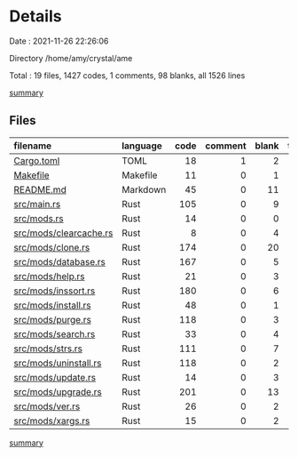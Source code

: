 # Details

Date : 2021-11-26 22:26:06

Directory /home/amy/crystal/ame

Total : 19 files,  1427 codes, 1 comments, 98 blanks, all 1526 lines

[summary](results.md)

## Files
| filename | language | code | comment | blank | total |
| :--- | :--- | ---: | ---: | ---: | ---: |
| [Cargo.toml](/Cargo.toml) | TOML | 18 | 1 | 2 | 21 |
| [Makefile](/Makefile) | Makefile | 11 | 0 | 1 | 12 |
| [README.md](/README.md) | Markdown | 45 | 0 | 11 | 56 |
| [src/main.rs](/src/main.rs) | Rust | 105 | 0 | 9 | 114 |
| [src/mods.rs](/src/mods.rs) | Rust | 14 | 0 | 0 | 14 |
| [src/mods/clearcache.rs](/src/mods/clearcache.rs) | Rust | 8 | 0 | 4 | 12 |
| [src/mods/clone.rs](/src/mods/clone.rs) | Rust | 174 | 0 | 20 | 194 |
| [src/mods/database.rs](/src/mods/database.rs) | Rust | 167 | 0 | 5 | 172 |
| [src/mods/help.rs](/src/mods/help.rs) | Rust | 21 | 0 | 3 | 24 |
| [src/mods/inssort.rs](/src/mods/inssort.rs) | Rust | 180 | 0 | 6 | 186 |
| [src/mods/install.rs](/src/mods/install.rs) | Rust | 48 | 0 | 1 | 49 |
| [src/mods/purge.rs](/src/mods/purge.rs) | Rust | 118 | 0 | 3 | 121 |
| [src/mods/search.rs](/src/mods/search.rs) | Rust | 33 | 0 | 4 | 37 |
| [src/mods/strs.rs](/src/mods/strs.rs) | Rust | 111 | 0 | 7 | 118 |
| [src/mods/uninstall.rs](/src/mods/uninstall.rs) | Rust | 118 | 0 | 2 | 120 |
| [src/mods/update.rs](/src/mods/update.rs) | Rust | 14 | 0 | 3 | 17 |
| [src/mods/upgrade.rs](/src/mods/upgrade.rs) | Rust | 201 | 0 | 13 | 214 |
| [src/mods/ver.rs](/src/mods/ver.rs) | Rust | 26 | 0 | 2 | 28 |
| [src/mods/xargs.rs](/src/mods/xargs.rs) | Rust | 15 | 0 | 2 | 17 |

[summary](results.md)